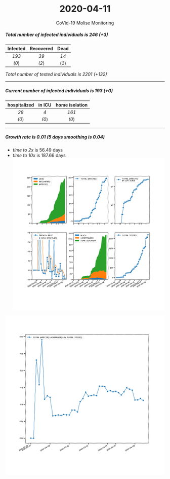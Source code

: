 <div align='center'>

# 2020-04-11
CoVid-19 Molise Monitoring
</div>

##### Total number of infected individuals is 246 (+3)
Infected | Recovered | Dead
:---: | :---: | :---:
*193* | *39* | *14*
*(0*) | *(2*) | (*1*)

*Total number of tested individuals is 2201 (+132)*
***
##### Current number of infected individuals is 193 (+0)
hospitalized | in ICU | home isolation
:---: | :---: | :---:
*28* |*4* |*161*
*(0*) |*(0*) |*(0*)
***
##### Growth rate is 0.01 (5 days smoothing is 0.04)
- *time to 2x* is 56.49 days
- *time to 10x* is 187.66 days
![stats][stats]

![infected_normalized][infected_normalized]

[stats]: stats_Molise.png
[infected_normalized]: infected_normalized_Molise.png
